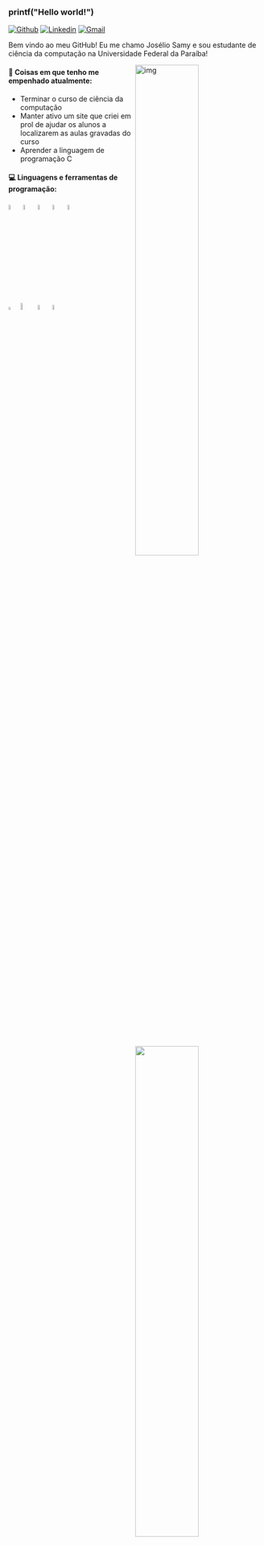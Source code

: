 ### printf("Hello world!")

[![Github](https://img.shields.io/badge/-Github-000?style=flat&logo=Github&logoColor=white)](https://github.com/joseliosamy)
[![Linkedin](https://img.shields.io/badge/-LinkedIn-blue?style=flat&logo=Linkedin&logoColor=white)](https://www.linkedin.com/in/_joseliot/)
[![Gmail](https://img.shields.io/badge/-Gmail-c14438?style=flat&logo=Gmail&logoColor=white)](mailto:joseliosamy3@gmail.com)

Bem vindo ao meu GitHub! Eu me chamo Josélio Samy e sou estudante de ciência da computação na Universidade Federal da Paraíba!

<img align="right" alt="img" src="https://camo.githubusercontent.com/1c599fd918f649ead173975ee0cb6ce72c47d2765e2813f608f7282a74407e26/68747470733a2f2f6d656469612e67697068792e636f6d2f6d656469612f38333648694a633770677a7938694e58436e2f67697068792e676966" width="50%" height="auto" />


#### 🌱 Coisas em que tenho me empenhado atualmente: 
- Terminar o curso de ciência da computação
- Manter ativo um site que criei em prol de ajudar os alunos a localizarem as aulas gravadas do curso
- Aprender a linguagem de programação C


#### :computer: Linguagens e ferramentas de programação: 
<p>
<img width="50%" align="right" src="https://github-readme-stats.vercel.app/api?username=joseliosamy&show_icons=true&hide_border=true" />


<code><img width="5%" src="https://image.flaticon.com/icons/png/512/136/136528.png"></code>
<code><img width="5%" src="https://image.flaticon.com/icons/png/512/136/136527.png"></code>
<code><img width="5%" src="https://image.flaticon.com/icons/png/512/541/541509.png"></code>
<code><img width="5%" src="https://image.flaticon.com/icons/png/512/919/919825.png"></code>
<code><img width="5%" src="https://seeklogo.com/images/N/npm-node-package-manager-logo-DE93649ED1-seeklogo.com.png"></code>
<br />
<code><img width="4%" src="https://image.flaticon.com/icons/png/512/1126/1126012.png"></code>
<code><img width="6%" src="https://seeklogo.com/images/N/nextjs-logo-963D40B71E-seeklogo.com.png"></code>
<code><img width="5%" src="https://image.flaticon.com/icons/png/512/3665/3665923.png"></code>
<code><img width="5%" src="https://image.flaticon.com/icons/png/512/4494/4494740.png"></code>
</p>
